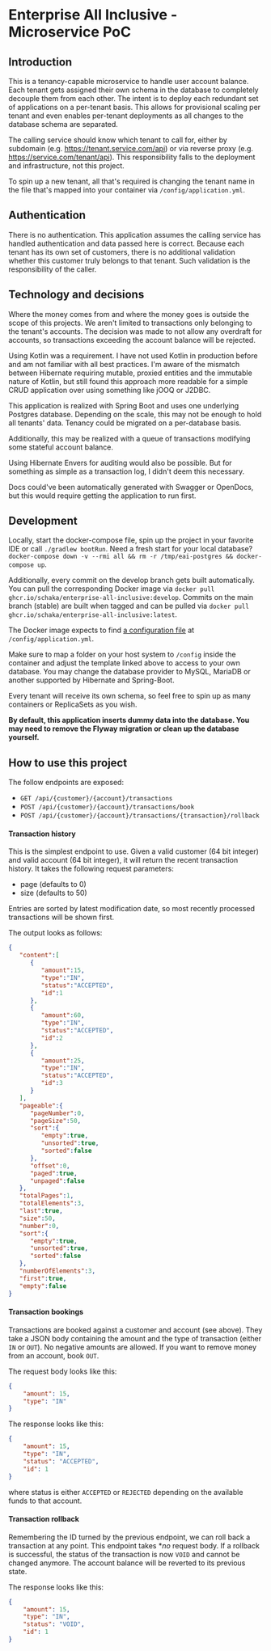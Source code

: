 # Enterprise All Inclusive - Microservice PoC

## Introduction
This is a tenancy-capable microservice to handle user account balance.
Each tenant gets assigned their own schema in the database to completely decouple them from each other.
The intent is to deploy each redundant set of applications on a per-tenant basis. This allows for provisional scaling per tenant and even enables per-tenant deployments as all changes to the database schema are separated.

The calling service should know which tenant to call for, either by subdomain (e.g. https://tenant.service.com/api) or via reverse proxy (e.g. https://service.com/tenant/api).
This responsibility falls to the deployment and infrastructure, not this project.

To spin up a new tenant, all that's required is changing the tenant name in the file that's mapped into your container via `/config/application.yml`.

## Authentication
There is no authentication. This application assumes the calling service has handled authentication and data passed here is correct.
Because each tenant has its own set of customers, there is no additional validation whether this customer truly belongs to that tenant.
Such validation is the responsibility of the caller.

## Technology and decisions
Where the money comes from and where the money goes is outside the scope of this projects. We aren't limited to transactions only belonging to the tenant's accounts.
The decision was made to not allow any overdraft for accounts, so transactions exceeding the account balance will be rejected.

Using Kotlin was a requirement. I have not used Kotlin in production before and am not familiar with all best practices.
I'm aware of the mismatch between Hibernate requiring mutable, proxied entities and the immutable nature of Kotlin, but still found this approach more readable for a simple CRUD application over using something like jOOQ or J2DBC.

This application is realized with Spring Boot and uses one underlying Postgres database. Depending on the scale, this may not be enough to hold all tenants' data.
Tenancy could be migrated on a per-database basis.

Additionally, this may be realized with a queue of transactions modifying some stateful account balance.

Using Hibernate Envers for auditing would also be possible. But for something as simple as a transaction log, I didn't deem this necessary.

Docs could've been automatically generated with Swagger or OpenDocs, but this would require getting the application to run first.


## Development
Locally, start the docker-compose file, spin up the project in your favorite IDE or call `./gradlew bootRun`.
Need a fresh start for your local database? `docker-compose down -v --rmi all && rm -r /tmp/eai-postgres && docker-compose up`.

Additionally, every commit on the develop branch gets built automatically. You can pull the corresponding Docker image via `docker pull ghcr.io/schaka/enterprise-all-inclusive:develop`.
Commits on the main branch (stable) are built when tagged and can be pulled via `docker pull ghcr.io/schaka/enterprise-all-inclusive:latest`.

The Docker image expects to find [a configuration file](https://github.com/Schaka/enterprise-all-inclusive/blob/develop/src/main/resources/application.yml) at `/config/application.yml`. 

Make sure to map a folder on your host system to `/config` inside the container and adjust the template linked above to access to your own database.
You may change the database provider to MySQL, MariaDB or another supported by Hibernate and Spring-Boot.

Every tenant will receive its own schema, so feel free to spin up as many containers or ReplicaSets as you wish. 

**By default, this application inserts dummy data into the database. You may need to remove the Flyway migration or clean up the database yourself.**


## How to use this project
The follow endpoints are exposed:
- `GET /api/{customer}/{account}/transactions`
- `POST /api/{customer}/{account}/transactions/book`
- `POST /api/{customer}/{account}/transactions/{transaction}/rollback`


#### Transaction history
This is the simplest endpoint to use. Given a valid customer (64 bit integer) and valid account (64 bit integer), it will return the recent transaction history.
It takes the following request parameters:
- page (defaults to 0)
- size (defaults to 50)

Entries are sorted by latest modification date, so most recently processed transactions will be shown first.

The output looks as follows:
```json
{
   "content":[
      {
         "amount":15,
         "type":"IN",
         "status":"ACCEPTED",
         "id":1
      },
      {
         "amount":60,
         "type":"IN",
         "status":"ACCEPTED",
         "id":2
      },
      {
         "amount":25,
         "type":"IN",
         "status":"ACCEPTED",
         "id":3
      }
   ],
   "pageable":{
      "pageNumber":0,
      "pageSize":50,
      "sort":{
         "empty":true,
         "unsorted":true,
         "sorted":false
      },
      "offset":0,
      "paged":true,
      "unpaged":false
   },
   "totalPages":1,
   "totalElements":3,
   "last":true,
   "size":50,
   "number":0,
   "sort":{
      "empty":true,
      "unsorted":true,
      "sorted":false
   },
   "numberOfElements":3,
   "first":true,
   "empty":false
}
```

#### Transaction bookings
Transactions are booked against a customer and account (see above).
They take a JSON body containing the amount and the type of transaction (either `IN` or `OUT`).
No negative amounts are allowed. If you want to remove money from an account, book `OUT`.

The request body looks like this:
```json
{
    "amount": 15,
    "type": "IN"
}
```

The response looks like this:
```json
{
    "amount": 15,
    "type": "IN",
    "status": "ACCEPTED",
    "id": 1
}
```
where status is either `ACCEPTED` or `REJECTED` depending on the available funds to that account.


#### Transaction rollback
Remembering the ID turned by the previous endpoint, we can roll back a transaction at any point. This endpoint takes **no* request body.
If a rollback is successful, the status of the transaction is now `VOID` and cannot be changed anymore.
The account balance will be reverted to its previous state.

The response looks like this:
```json
{
    "amount": 15,
    "type": "IN",
    "status": "VOID",
    "id": 1
}
```